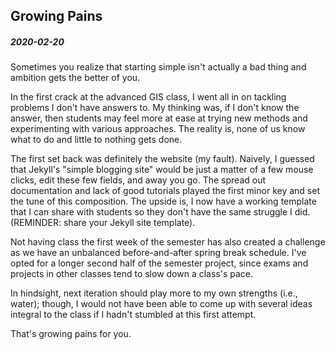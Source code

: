 ## Growing Pains
##### 2020-02-20

Sometimes you realize that starting simple isn't actually a bad thing and ambition gets the better of you.

In the first crack at the advanced GIS class, I went all in on tackling problems I don't have answers to.
My thinking was, if I don't know the answer, then students may feel more at ease at trying new methods and experimenting with various approaches.
The reality is, none of us know what to do and little to nothing gets done.

The first set back was definitely the website (my fault).
Naively, I guessed that Jekyll's "simple blogging site" would be just a matter of a few mouse clicks, edit these few fields, and away you go.
The spread out documentation and lack of good tutorials played the first minor key and set the tune of this composition.
The upside is, I now have a working template that I can share with students so they don't have the same struggle I did.
(REMINDER: share your Jekyll site template).

Not having class the first week of the semester has also created a challenge as we have an unbalanced before-and-after spring break schedule.
I've opted for a longer second half of the semester project, since exams and projects in other classes tend to slow down a class's pace.

In hindsight, next iteration should play more to my own strengths (i.e., water); though, I would not have been able to come up with several ideas integral to the class if I hadn't stumbled at this first attempt.

That's growing pains for you.
